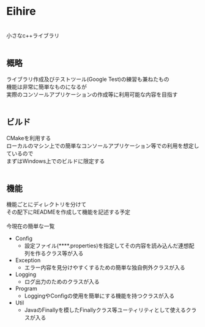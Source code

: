 # Eihire

<br>
小さなc++ライブラリ<br>
<br>

## 概略
ライブラリ作成及びテストツール(Google Test)の練習も兼ねたもの<br>
機能は非常に簡単なものになるが<br>
実際のコンソールアプリケーションの作成等に利用可能な内容を目指す<br>
<br>

## ビルド
CMakeを利用する<br>
ローカルのマシン上での簡単なコンソールアプリケーション等での利用を想定しているので<br>
まずはWindows上でのビルドに限定する<br>
<br>

## 機能
機能ごとにディレクトリを分けて<br>
その配下にREADMEを作成して機能を記述する予定<br>
<br>
今現在の簡単な一覧<br>
- Config
    - 設定ファイル(****.properties)を指定してその内容を読み込んだ連想配列を作るクラス等が入る
- Exception
    - エラー内容を見分けやすくするための簡単な独自例外クラスが入る
- Logging
    - ログ出力のためのクラスが入る
- Program
    - LoggingやConfigの使用を簡単にする機能を持つクラスが入る
- Util
    - JavaのFinallyを模したFinallyクラス等ユーティリティとして使えるクラスが入る
